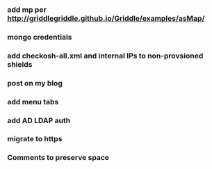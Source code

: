 ### add mp per http://griddlegriddle.github.io/Griddle/examples/asMap/
### mongo credentials
### add checkosh-all.xml and internal IPs to non-provsioned shields
### post on my blog
### add menu tabs
### add AD LDAP auth
### migrate to https
### Comments to preserve space



